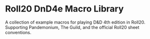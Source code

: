 # Roll20 DnD4e Macro Library
A collection of example macros for playing D&amp;D 4th edition in Roll20.  Supporting Pandemonium, The Guild, and the official Roll20 sheet conventions.
